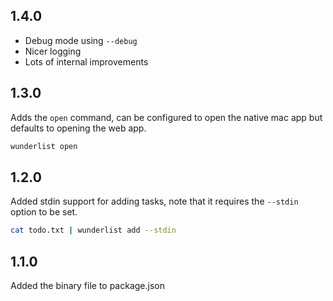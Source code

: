 ## 1.4.0

- Debug mode using `--debug`
- Nicer logging
- Lots of internal improvements

## 1.3.0

Adds the `open` command, can be configured to open the native mac app but
defaults to opening the web app.

```sh
wunderlist open
```

## 1.2.0

Added stdin support for adding tasks, note that it requires the `--stdin`
option to be set.

```sh
cat todo.txt | wunderlist add --stdin
```

## 1.1.0

Added the binary file to package.json
